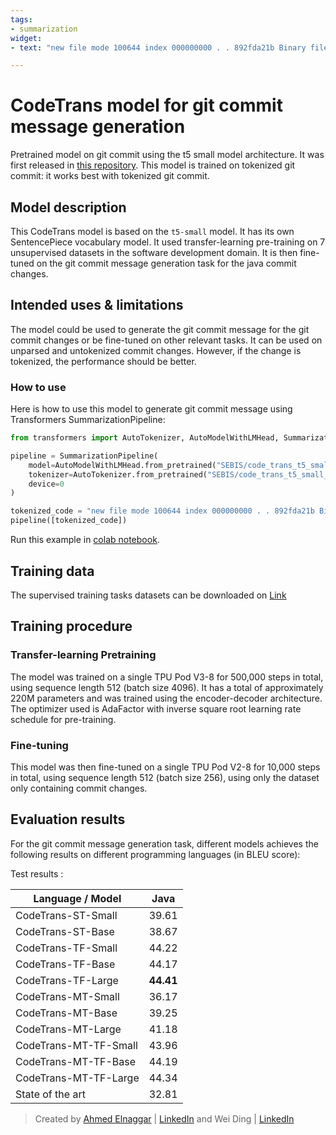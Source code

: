 ```yaml
---
tags:
- summarization
widget:
- text: "new file mode 100644 index 000000000 . . 892fda21b Binary files / dev / null and b / src / plugins / gateway / lib / joscar . jar differ"

---
```



# CodeTrans model for git commit message generation
Pretrained model on git commit using the t5 small model architecture. It was first released in
[this repository](https://github.com/agemagician/CodeTrans). This model is trained on tokenized git commit: it works best with tokenized git commit.


## Model description

This CodeTrans model is based on the `t5-small` model. It has its own SentencePiece vocabulary model. It used transfer-learning pre-training on 7 unsupervised datasets in the software development domain. It is then fine-tuned on the git commit message generation task for the java commit changes.

## Intended uses & limitations

The model could be used to generate the git commit message for the git commit changes or be fine-tuned on other relevant tasks. It can be used on unparsed and untokenized commit changes. However, if the change is tokenized, the performance should be better.

### How to use

Here is how to use this model to generate git commit message using Transformers SummarizationPipeline:

```python
from transformers import AutoTokenizer, AutoModelWithLMHead, SummarizationPipeline

pipeline = SummarizationPipeline(
    model=AutoModelWithLMHead.from_pretrained("SEBIS/code_trans_t5_small_commit_generation_transfer_learning_finetune"),
    tokenizer=AutoTokenizer.from_pretrained("SEBIS/code_trans_t5_small_commit_generation_transfer_learning_finetune", skip_special_tokens=True),
    device=0
)

tokenized_code = "new file mode 100644 index 000000000 . . 892fda21b Binary files / dev / null and b / src / plugins / gateway / lib / joscar . jar differ"
pipeline([tokenized_code])
```
Run this example in [colab notebook](https://github.com/agemagician/CodeTrans/blob/main/prediction/transfer%20learning%20fine-tuning/commit%20generation/small_model.ipynb).
## Training data

The supervised training tasks datasets can be downloaded on [Link](https://www.dropbox.com/sh/488bq2of10r4wvw/AACs5CGIQuwtsD7j_Ls_JAORa/finetuning_dataset?dl=0&subfolder_nav_tracking=1)


## Training procedure

### Transfer-learning Pretraining

The model was trained on a single TPU Pod V3-8 for 500,000 steps in total, using sequence length 512 (batch size 4096).
It has a total of approximately 220M parameters and was trained using the encoder-decoder architecture.
The optimizer used is AdaFactor with inverse square root learning rate schedule for pre-training.

### Fine-tuning

This model was then fine-tuned on a single TPU Pod V2-8 for 10,000 steps in total, using sequence length 512 (batch size 256), using only the dataset only containing commit changes.


## Evaluation results

For the git commit message generation task, different models achieves the following results on different programming languages (in BLEU score):

Test results :

|   Language / Model   |      Java      |
| -------------------- | :------------: |
|   CodeTrans-ST-Small    |     39.61      |
|   CodeTrans-ST-Base     |     38.67      |
|   CodeTrans-TF-Small    |     44.22      |
|   CodeTrans-TF-Base     |     44.17      |
|   CodeTrans-TF-Large    |   **44.41**    |
|   CodeTrans-MT-Small    |     36.17      |
|   CodeTrans-MT-Base     |     39.25      |
|   CodeTrans-MT-Large    |     41.18      |
|   CodeTrans-MT-TF-Small |     43.96      |
|   CodeTrans-MT-TF-Base  |     44.19      |
|   CodeTrans-MT-TF-Large |     44.34      |
|   State of the art   |     32.81      |



> Created by [Ahmed Elnaggar](https://twitter.com/Elnaggar_AI) | [LinkedIn](https://www.linkedin.com/in/prof-ahmed-elnaggar/) and Wei Ding | [LinkedIn](https://www.linkedin.com/in/wei-ding-92561270/)

